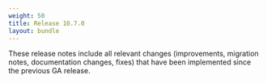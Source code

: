 ```yaml
---
weight: 50
title: Release 10.7.0
layout: bundle
---
```


These release notes include all relevant changes (improvements, migration notes, documentation changes, fixes) that have been implemented since the previous GA release.
